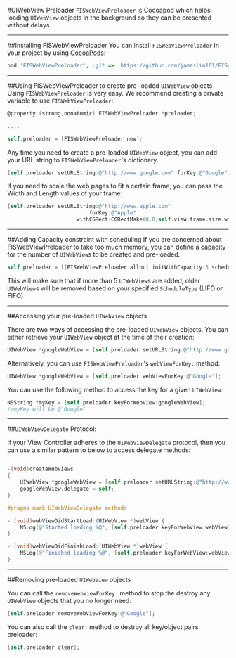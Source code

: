 #UIWebView Preloader 
`FISWebViewPreloader` is Cocoapod which helps loading `UIWebView` objects in the background so they can be presented without delays.

---
##Installing FISWebViewPreloader
You can install `FISWebViewPreloader` in your project by using [CocoaPods](https://github.com/cocoapods/cocoapods):

```Ruby
pod 'FISWebViewPreloader', :git => 'https://github.com/jameslin101/FISWebViewPreloader.git'
```

---
##Using FISWebViewPreloader to create pre-loaded `UIWebView` objects 
Using `FISWebViewPreloader` is very easy. We recommend creating a private variable to use `FISWebViewPreloader`:

```Objective-C
@property (strong,nonatomic) FISWebViewPreloader *preloader;

....

self.preloader = [FISWebViewPreloader new];
```

Any time you need to create a pre-loaded `UIWebView` object, you can add your URL string to `FISWebViewPreloader`'s dictionary. 

```Objective-C
[self.preloader setURLString:@"http://www.google.com" forKey:@"Google"];
```

If you need to scale the web pages to fit a certain frame, you can pass the Width and Length values of your frame:

```Objective-C
[self.preloader setURLString:@"http://www.apple.com"
                          forKey:@"Apple"
                      withCGRect:CGRectMake(0,0,self.view.frame.size.width, self.view.frame.size.height)];
```
---
##Adding Capacity constraint with scheduling
If you are concerned about FISWebViewPreloader to take too much memory, you can define a capacity for the number of `UIWebView`s to be created and pre-loaded. 

```Objective-C
self.preloader = [[FISWebViewPreloader alloc] initWithCapacity:5 scheduleType:FIFO];
```

This will make sure that if more than 5 `UIWebView`s are added, older `UIWebView`s will be removed based on your specified `ScheduleType` (LIFO or FIFO)

---
##Accessing your pre-loaded `UIWebView` objects 

There are two ways of accessing the pre-loaded `UIWebView` objects. You can either retrieve your `UIWebView` object at the time of their creation: 

```Objective-C
UIWebView *googleWebView = [self.preloader setURLString:@"http://www.google.com" forKey:@"Google"];
```

Alternatively, you can use `FISWebViewPreloader`'s `webViewForKey:` method: 

```Objective-C
UIWebView *googleWebView = [self.preloader webViewForKey:@"Google"];
````

You can use the following method to access the key for a given `UIWebView`: 

```Objective-C
NSString *myKey = [self.preloader keyForWebView:googleWebView];
//myKey will be @"Google"
```

---
##`UIWebViewDelegate` Protocol: 

If your View Controller adheres to the `UIWebViewDelegate` protocol, then you can use a similar pattern to below to access delegate methods:

```Objective-C

-(void)createWebViews
{
    UIWebView *googleWebView = [self.preloader setURLString:@"http://www.google.com" forKey:@"Google"];
    googleWebView.delegate = self;
}

#pragma mark UIWebViewDelegate methods

- (void)webViewDidStartLoad:(UIWebView *)webView {
    NSLog(@"Started loading %@", [self.preloader keyForWebView:webView]);
}

- (void)webViewDidFinishLoad:(UIWebView *)webView {
    NSLog(@"Finished loading %@", [self.preloader keyForWebView:webView]);
}
```


---
##Removing pre-loaded `UIWebView` objects

You can call the `removeWebViewForKey:` method to stop the destroy any `UIWebView` objects that you no longer need: 

```Objective-C
[self.preloader removeWebViewForKey:@"Google"];
```

You can also call the `clear:` method to destroy all key/object pairs preloader: 

```Objective-C
[self.preloader clear];
```



